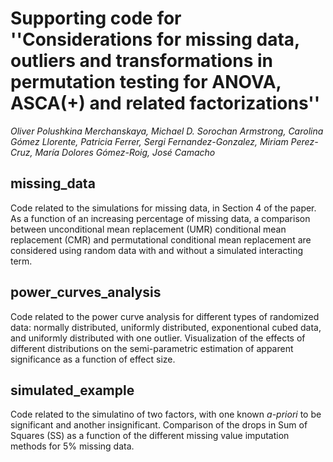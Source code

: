 # Supporting code for ''Considerations for missing data, outliers and transformations in permutation testing for ANOVA, ASCA(+) and related factorizations''

*Oliver Polushkina Merchanskaya, Michael D. Sorochan Armstrong, Carolina Gómez Llorente, Patricia Ferrer, Sergi Fernandez-Gonzalez, Miriam Perez-Cruz, María Dolores Gómez-Roig, José Camacho*

## missing_data

Code related to the simulations for missing data, in Section 4 of the paper. As a function of an increasing percentage of missing data, a comparison between unconditional mean replacement (UMR) conditional mean replacement (CMR) and permutational conditional mean replacement are considered using random data with and without a simulated interacting term.

## power_curves_analysis

Code related to the power curve analysis for different types of randomized data: normally distributed, uniformly distributed, exponentional cubed data, and uniformly distributed with one outlier. Visualization of the effects of different distributions on the semi-parametric estimation of apparent significance as a function of effect size.

## simulated_example

Code related to the simulatino of two factors, with one known _a-priori_ to be significant and another insignificant. Comparison of the drops in Sum of Squares (SS) as a function of the different missing value imputation methods for 5% missing data.
